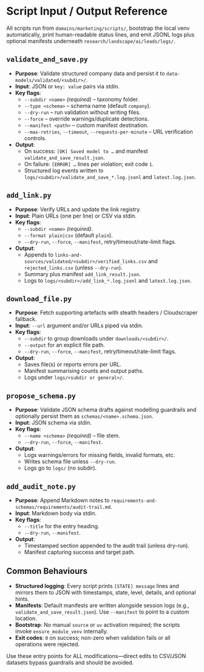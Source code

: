 # Script Input / Output Reference

All scripts run from `domains/marketing/scripts/`, bootstrap the local venv automatically, print human-readable status lines, and emit JSONL logs plus optional manifests underneath `research/landscape/ai/leads/logs/`.

## `validate_and_save.py`
- **Purpose**: Validate structured company data and persist it to `data-models/validated/<subdir>/`.
- **Input**: JSON or `key: value` pairs via stdin.
- **Key flags**:
  - `--subdir <name>` *(required)* – taxonomy folder.
  - `--type <schema>` – schema name (default `company`).
  - `--dry-run` – run validation without writing files.
  - `--force` – override warnings/duplicate detections.
  - `--manifest <path>` – custom manifest destination.
  - `--max-retries`, `--timeout`, `--requests-per-minute` – URL verification controls.
- **Output**:
  - On success: `[OK] Saved model to …` and manifest `validate_and_save_result.json`.
  - On failure: `[ERROR] …` lines per violation; exit code `1`.
  - Structured log events written to `logs/<subdir>/validate_and_save_*.log.jsonl` and `latest.log.json`.

## `add_link.py`
- **Purpose**: Verify URLs and update the link registry.
- **Input**: Plain URLs (one per line) or CSV via stdin.
- **Key flags**:
  - `--subdir <name>` *(required)*.
  - `--format plain|csv` (default `plain`).
  - `--dry-run`, `--force`, `--manifest`, retry/timeout/rate-limit flags.
- **Output**:
  - Appends to `links-and-sources/validated/<subdir>/verified_links.csv` and `rejected_links.csv` (unless `--dry-run`).
  - Summary plus manifest `add_link_result.json`.
  - Logs to `logs/<subdir>/add_link_*.log.jsonl` and `latest.log.json`.

## `download_file.py`
- **Purpose**: Fetch supporting artefacts with stealth headers / Cloudscraper fallback.
- **Input**: `--url` argument and/or URLs piped via stdin.
- **Key flags**:
  - `--subdir` to group downloads under `downloads/<subdir>/`.
  - `--output` for an explicit file path.
  - `--dry-run`, `--force`, `--manifest`, retry/timeout/rate-limit flags.
- **Output**:
  - Saves file(s) or reports errors per URL.
  - Manifest summarising counts and output paths.
  - Logs under `logs/<subdir or general>/`.

## `propose_schema.py`
- **Purpose**: Validate JSON schema drafts against modelling guardrails and optionally persist them as `schemas/<name>.schema.json`.
- **Input**: JSON schema via stdin.
- **Key flags**:
  - `--name <schema>` *(required)* – file stem.
  - `--dry-run`, `--force`, `--manifest`.
- **Output**:
  - Logs warnings/errors for missing fields, invalid formats, etc.
  - Writes schema file unless `--dry-run`.
  - Logs go to `logs/` (no subdir).

## `add_audit_note.py`
- **Purpose**: Append Markdown notes to `requirements-and-schemas/requirements/audit-trail.md`.
- **Input**: Markdown body via stdin.
- **Key flags**:
  - `--title` for the entry heading.
  - `--dry-run`, `--manifest`.
- **Output**:
  - Timestamped section appended to the audit trail (unless dry-run).
  - Manifest capturing success and target path.

## Common Behaviours
- **Structured logging**: Every script prints `[STATE] message` lines and mirrors them to JSON with timestamps, state, level, details, and optional hints.
- **Manifests**: Default manifests are written alongside session logs (e.g., `validate_and_save_result.json`). Use `--manifest` to point to a custom location.
- **Bootstrap**: No manual `source` or `uv` activation required; the scripts invoke `ensure_module_venv` internally.
- **Exit codes**: `0` on success; non-zero when validation fails or all operations were rejected.

Use these entry points for ALL modifications—direct edits to CSV/JSON datasets bypass guardrails and should be avoided.
